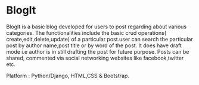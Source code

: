 # BlogIt

BlogIt is a basic blog developed for users to post regarding about various categories. The functionalities include the basic crud operations( create,edit,delete,update) of a particular post.user can search the particular post by author name,post title or by word of the post. It does have draft mode i.e author is in still drafting the post for future purpose. Posts can be shared, commented via social networking websites like facebook,twitter etc.

Platform : Python/Django, HTML,CSS & Bootstrap.


